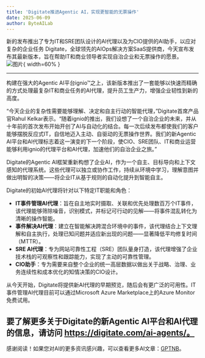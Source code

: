 ```yaml
---
title: 'Digitate推进Agentic AI，实现更智能的无票操作'
date: 2025-06-09
author: ByteAILab
---
```


新的发布推出了专为IT和SRE团队设计的AI代理以及为CIO提供的AI助手，以应对复杂的企业任务
Digitate，全球领先的AIOps解决方案SaaS提供商，今天宣布发布其最新版本，旨在帮助IT和商业领导者实现自治企业和无票操作的愿景。![图片](https://ai-techpark.com/wp-content/uploads/Digitate.jpg){ width=60% }

---
构建在强大的Agentic AI平台ignio™之上，该新版本推出了一套能够以快速而精确的方式处理最复杂IT和商业任务的AI代理，提升员工生产力，增强企业韧性到新的高度。

“今天企业的复杂性需要能够理解、决定和自主行动的智能代理，”Digitate首席产品官Rahul Kelkar表示。“随着ignio的推出，我们设想了一个自治企业的未来，并从十年前的首次发布开始开创了AI与自动化的结合。每一次后续发布都使我们的客户能够摆脱反应式IT，自信地迈入主动、自驱动的无票操作世界。我们的新Agentic AI平台和AI代理标志着这一演变的下一个阶段，使CIO、SRE团队、IT和商业运营能够利用ignio的代理平台和AI代理，加速他们的自治企业之旅。”

Digitate的Agentic AI框架重新构想了企业AI，作为一个自主、目标导向和上下文感知的代理系统。这些代理可以独立或协作工作，持续从环境中学习，理解意图并做出明智的决策——将企业IT从基于规则的自动化提升到智能自主。

Digitate的初始AI代理将针对以下特定IT职能和角色：

- **IT事件管理AI代理**：旨在自主地实时摄取、关联和优先处理数百万个IT事件，该代理能够筛除噪音，识别模式，并标记可行动的见解——将事件混乱转化为清晰的操作智能。
- **事件解决AI代理**：建立在智能解决跨混合环境中的事件，该代理结合上下文理解和自主执行，处理已知问题并适应新出现的问题——显著降低平均修复时间（MTTR）。
- **SRE AI代理**：专为网站可靠性工程（SRE）团队量身打造，该代理增强了企业技术栈的可观察性和跟踪能力，实现了主动的可靠性管理。
- **CIO助手**：专为需要来自整个企业的统一高层数据以做出关于战略、治理、业务连续性和成本优化的知情决策的CIO设计。

从今天开始，Digitate将提供新AI代理的早期预览，随后会有更广泛的可用性。IT事件管理AI代理目前可以通过Microsoft Azure Marketplace上的Azure Monitor免费试用。

要了解更多关于Digitate的新Agentic AI平台和AI代理的信息，请访问 https://digitate.com/ai-agents/。
---
感谢阅读！如果您对AI的更多资讯感兴趣，可以查看更多AI文章：[GPTNB](https://gptnb.com)。